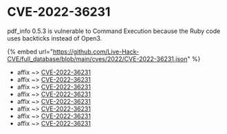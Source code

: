 # CVE-2022-36231

pdf_info 0.5.3 is vulnerable to Command Execution because the Ruby code uses backticks instead of Open3.

{% embed url="https://github.com/Live-Hack-CVE/full_database/blob/main/cves/2022/CVE-2022-36231.json" %}


* affix ~> [CVE-2022-36231](https://www.alice-snow.ru/2022/database/cve-2022-36231/cve-2022-36231-affix)
* affix ~> [CVE-2022-36231](https://www.alice-snow.ru/2022/database/cve-2022-36231/cve-2022-36231-affix)
* affix ~> [CVE-2022-36231](https://www.alice-snow.ru/2022/database/cve-2022-36231/cve-2022-36231-affix)
* affix ~> [CVE-2022-36231](https://www.alice-snow.ru/2022/database/cve-2022-36231/cve-2022-36231-affix)
* affix ~> [CVE-2022-36231](https://www.alice-snow.ru/2022/database/cve-2022-36231/cve-2022-36231-affix)
* affix ~> [CVE-2022-36231](https://www.alice-snow.ru/2022/database/cve-2022-36231/cve-2022-36231-affix)
* affix ~> [CVE-2022-36231](https://www.alice-snow.ru/2022/database/cve-2022-36231/cve-2022-36231-affix)
* affix ~> [CVE-2022-36231](https://www.alice-snow.ru/2022/database/cve-2022-36231/cve-2022-36231-affix)